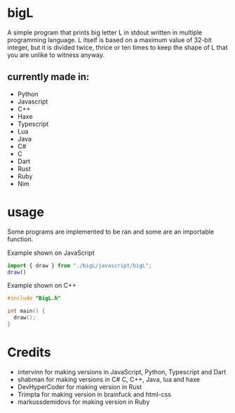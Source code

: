# bigL
A simple program that prints big letter L in stdout written in multiple programming language.
L itself is based on a maximum value of 32-bit integer, but it is divided twice, thrice or ten times to keep the shape of L that you are unlike to witness anyway.
## currently made in:
* Python
* Javascript
* C++
* Haxe
* Typescript
* Lua
* Java
* C#
* C
* Dart
* Rust
* Ruby
* Nim

# usage
Some programs are implemented to be ran and some are an importable function.

Example shown on JavaScript
```js
import { draw } from "./bigL/javascript/bigL";
draw()
```

Example shown on C++
```cpp
#include "BigL.h"

int main() {
  draw();
}
```

# Credits
* intervinn for making versions in JavaScript, Python, Typescript and Dart
* shabman for making versions in C# C, C++, Java, lua and haxe
* DevHyperCoder for making version in Rust
* Trimpta for making version in brainfuck and html-css
* markussdemidovs for making version in Ruby
